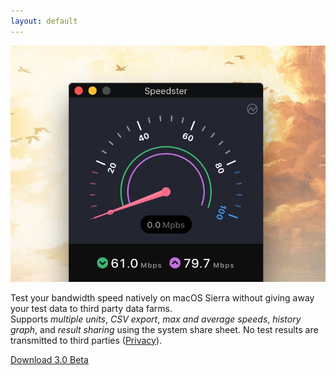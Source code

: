 ```yaml
---
layout: default
---
```


<p class="main-container">
  <img class="screenshot" src="/images/screenshot.jpg" alt="A screenshot of Speedster">
</p>

<div class="description">
  Test your bandwidth speed natively on macOS Sierra without giving away your test data to third party data farms.
</div>

<div class="description">
  Supports <em>multiple units</em>, <em>CSV export</em>, <em>max and average speeds</em>, <em>history graph</em>, and <em>result sharing</em> using the system share sheet. No test results are transmitted to third parties (<a href="privacy">Privacy</a>).
</div>

<p class="main-container">
  <a href="https://rink.hockeyapp.net/apps/bd76374767734e51a63ac05b892890db" class="button">Download 3.0 Beta</a>
</p>

